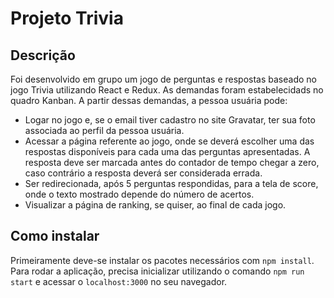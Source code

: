 # Projeto Trivia

## Descrição
Foi desenvolvido em grupo um jogo de perguntas e respostas baseado no jogo Trivia utilizando React e Redux. As demandas foram estabelecidads no quadro Kanban. 
A partir dessas demandas, a pessoa usuária pode:

- Logar no jogo e, se o email tiver cadastro no site Gravatar, ter sua foto associada ao perfil da pessoa usuária.
- Acessar a página referente ao jogo, onde se deverá escolher uma das respostas disponíveis para cada uma das perguntas apresentadas. A resposta deve ser marcada antes do contador de tempo chegar a zero, caso contrário a resposta deverá ser considerada errada.
- Ser redirecionada, após 5 perguntas respondidas, para a tela de score, onde o texto mostrado depende do número de acertos.
- Visualizar a página de ranking, se quiser, ao final de cada jogo.

## Como instalar

Primeiramente deve-se instalar os pacotes necessários com `npm install`. Para rodar a aplicação, precisa inicializar utilizando o comando `npm run start` e acessar o `localhost:3000` no seu navegador.